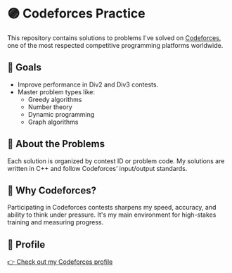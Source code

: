 # 🟣 Codeforces Practice

This repository contains solutions to problems I've solved on [Codeforces](https://codeforces.com/), one of the most respected competitive programming platforms worldwide.

## 🚀 Goals
- Improve performance in Div2 and Div3 contests.
- Master problem types like:
  - Greedy algorithms
  - Number theory
  - Dynamic programming
  - Graph algorithms

## 📌 About the Problems
Each solution is organized by contest ID or problem code. My solutions are written in C++ and follow Codeforces’ input/output standards.

## 🧠 Why Codeforces?
Participating in Codeforces contests sharpens my speed, accuracy, and ability to think under pressure. It's my main environment for high-stakes training and measuring progress.

## 📎 Profile
[👉 Check out my Codeforces profile](https://codeforces.com/profile/Akemi_Koba)
